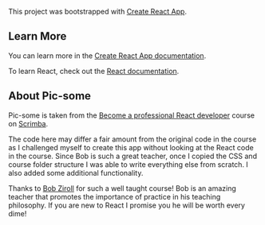 This project was bootstrapped with [Create React App](https://github.com/facebook/create-react-app).

## Learn More

You can learn more in the [Create React App documentation](https://facebook.github.io/create-react-app/docs/getting-started).

To learn React, check out the [React documentation](https://reactjs.org/).



## About Pic-some

Pic-some is taken from the [Become a professional React developer](https://scrimba.com/g/greact) course on [Scrimba](https://scrimba.com/).

The code here may differ a fair amount from the original code in the course as I challenged myself to create this app without looking at the React code in the course. Since Bob is such a great teacher, once I copied the CSS and course folder structure I was able to write everything else from scratch. I also added some additional functionality.

Thanks to [Bob Ziroll](https://twitter.com/bobziroll?lang=en) for such a well taught course! Bob is an amazing teacher that promotes the importance of practice in his teaching philosophy. If you are new to React I promise you he will be worth every dime!
